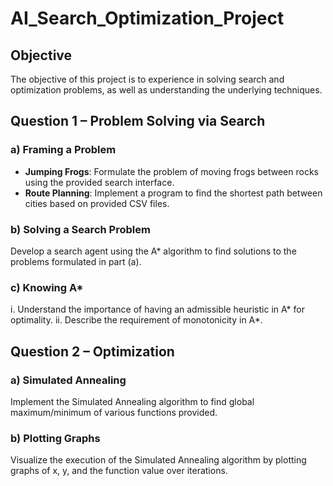 # AI_Search_Optimization_Project

## Objective
The objective of this project is to experience in solving search and optimization problems, as well as understanding the underlying techniques.

## Question 1 – Problem Solving via Search 
### a) Framing a Problem 
- **Jumping Frogs**: Formulate the problem of moving frogs between rocks using the provided search interface.
- **Route Planning**: Implement a program to find the shortest path between cities based on provided CSV files.

### b) Solving a Search Problem 
Develop a search agent using the A* algorithm to find solutions to the problems formulated in part (a).

### c) Knowing A* 
i. Understand the importance of having an admissible heuristic in A* for optimality.
ii. Describe the requirement of monotonicity in A*.

## Question 2 – Optimization 
### a) Simulated Annealing 
Implement the Simulated Annealing algorithm to find global maximum/minimum of various functions provided.

### b) Plotting Graphs 
Visualize the execution of the Simulated Annealing algorithm by plotting graphs of x, y, and the function value over iterations.



